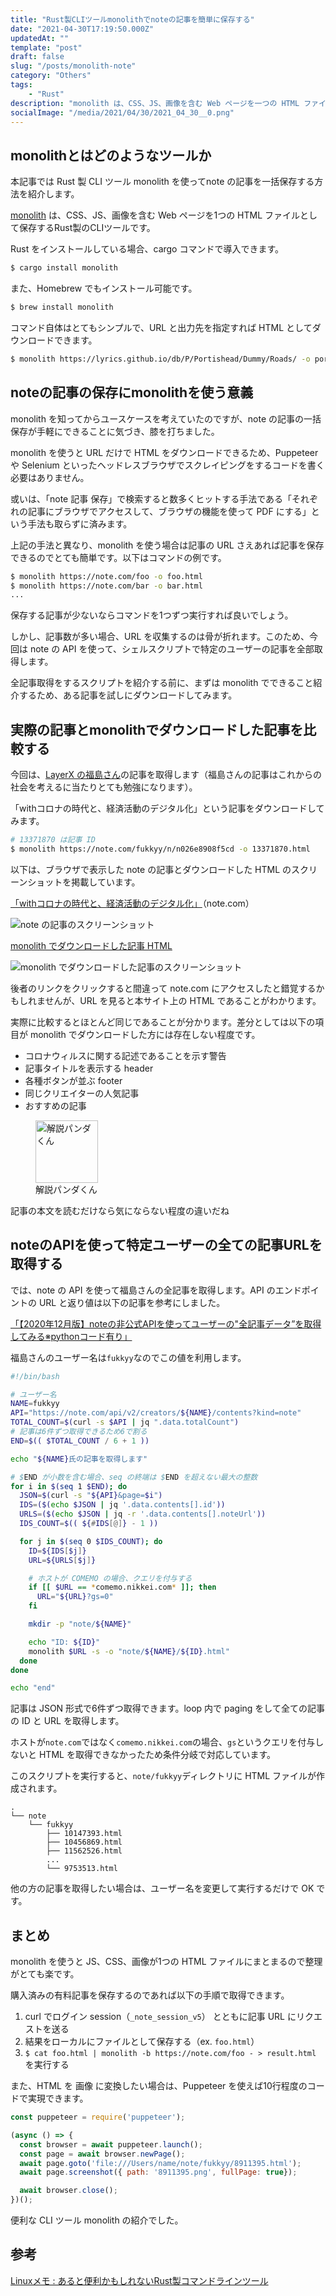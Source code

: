 ```yaml
---
title: "Rust製CLIツールmonolithでnoteの記事を簡単に保存する"
date: "2021-04-30T17:19:50.000Z"
updatedAt: ""
template: "post"
draft: false
slug: "/posts/monolith-note"
category: "Others"
tags:
    - "Rust"
description: "monolith は、CSS、JS、画像を含む Web ページを一つの HTML ファイルとして保存するRust製のCLIツールです。本記事では monolith を使ってnote の記事を一括保存する方法を紹介します。"
socialImage: "/media/2021/04/30/2021_04_30__0.png"
---
```


## monolithとはどのようなツールか

本記事では Rust 製 CLI ツール monolith を使ってnote の記事を一括保存する方法を紹介します。

[monolith](https://github.com/Y2Z/monolith) は、CSS、JS、画像を含む Web ページを1つの HTML ファイルとして保存するRust製のCLIツールです。

Rust をインストールしている場合、cargo コマンドで導入できます。

```sh
$ cargo install monolith
```

また、Homebrew でもインストール可能です。

```sh
$ brew install monolith
```

コマンド自体はとてもシンプルで、URL と出力先を指定すれば HTML としてダウンロードできます。

```sh
$ monolith https://lyrics.github.io/db/P/Portishead/Dummy/Roads/ -o portishead-roads-lyrics.html
```

## noteの記事の保存にmonolithを使う意義

monolith を知ってからユースケースを考えていたのですが、note の記事の一括保存が手軽にできることに気づき、膝を打ちました。

monolith を使うと URL だけで HTML をダウンロードできるため、Puppeteer や Selenium といったヘッドレスブラウザでスクレイピングをするコードを書く必要はありません。

或いは、「note 記事 保存」で検索すると数多くヒットする手法である「それぞれの記事にブラウザでアクセスして、ブラウザの機能を使って PDF にする」という手法も取らずに済みます。

上記の手法と異なり、monolith を使う場合は記事の URL さえあれば記事を保存できるのでとても簡単です。以下はコマンドの例です。

```sh
$ monolith https://note.com/foo -o foo.html
$ monolith https://note.com/bar -o bar.html
...
```

保存する記事が少ないならコマンドを1つずつ実行すれば良いでしょう。

しかし、記事数が多い場合、URL を収集するのは骨が折れます。このため、今回は note の API を使って、シェルスクリプトで特定のユーザーの記事を全部取得します。

全記事取得をするスクリプトを紹介する前に、まずは monolith でできること紹介するため、ある記事を試しにダウンロードしてみます。

## 実際の記事とmonolithでダウンロードした記事を比較する

今回は、[LayerX の福島さん](https://note.com/fukkyy)の記事を取得します（福島さんの記事はこれからの社会を考えるに当たりとても勉強になります）。

「withコロナの時代と、経済活動のデジタル化」という記事をダウンロードしてみます。

```sh
# 13371870 は記事 ID
$ monolith https://note.com/fukkyy/n/n026e8908f5cd -o 13371870.html
```

以下は、ブラウザで表示した note の記事とダウンロードした HTML のスクリーンショットを掲載しています。

[「withコロナの時代と、経済活動のデジタル化」](https://note.com/fukkyy/n/n026e8908f5cd)（note.com）

![note の記事のスクリーンショット](/media/2021/04/30/2021_04_30__1.png)

[monolith でダウンロードした記事 HTML](/media/2021/04/30/13371870.html)

![monolith でダウンロードした記事のスクリーンショット](/media/2021/04/30/2021_04_30__2.png)

後者のリンクをクリックすると間違って note.com にアクセスしたと錯覚するかもしれませんが、URL を見ると本サイト上の HTML であることがわかります。

実際に比較するとほとんど同じであることが分かります。差分としては以下の項目が monolith でダウンロードした方には存在しない程度です。

- コロナウィルスに関する記述であることを示す警告
- 記事タイトルを表示する header
- 各種ボタンが並ぶ footer
- 同じクリエイターの人気記事
- おすすめの記事

<div class="explain">
  <figure class="explain__figure">
    <div class="explain__figureWrapper">
      <img class="explain__figureImage" src="/photo.jpg" alt="解説パンダくん" width="100" height="100" data-lazy-loaded="true">
    </div>
    <figcaption class="explain__figureCaption">解説パンダくん</figcaption>
  </figure>
  <div class="explain__paragraphWrapper">
    <p class="explain__paragraphContent">記事の本文を読むだけなら気にならない程度の違いだね</p>
  </div>
</div>

## noteのAPIを使って特定ユーザーの全ての記事URLを取得する

では、note の API を使って福島さんの全記事を取得します。API のエンドポイントの URL と返り値は以下の記事を参考にしました。

[「【2020年12月版】noteの非公式APIを使ってユーザーの"全記事データ”を取得してみる※pythonコード有り」](https://note.com/karupoimou/n/n5d8124747158)

福島さんのユーザー名は`fukkyy`なのでこの値を利用します。

```bash
#!/bin/bash

# ユーザー名
NAME=fukkyy
API="https://note.com/api/v2/creators/${NAME}/contents?kind=note"
TOTAL_COUNT=$(curl -s $API | jq ".data.totalCount")
# 記事は6件ずつ取得できるため6で割る
END=$(( $TOTAL_COUNT / 6 + 1 ))

echo "${NAME}氏の記事を取得します"

# $END が小数を含む場合、seq の終端は $END を超えない最大の整数
for i in $(seq 1 $END); do
  JSON=$(curl -s "${API}&page=$i")
  IDS=($(echo $JSON | jq '.data.contents[].id'))
  URLS=($(echo $JSON | jq -r '.data.contents[].noteUrl'))
  IDS_COUNT=$(( ${#IDS[@]} - 1 ))

  for j in $(seq 0 $IDS_COUNT); do
    ID=${IDS[$j]}
    URL=${URLS[$j]}

    # ホストが COMEMO の場合、クエリを付与する
    if [[ $URL == *comemo.nikkei.com* ]]; then
      URL="${URL}?gs=0"
    fi

    mkdir -p "note/${NAME}"

    echo "ID: ${ID}"
    monolith $URL -s -o "note/${NAME}/${ID}.html"
  done
done

echo "end"
```

記事は JSON 形式で6件ずつ取得できます。loop 内で paging をして全ての記事の ID と URL を取得します。

ホストが`note.com`ではなく`comemo.nikkei.com`の場合、`gs`というクエリを付与しないと HTML を取得できなかったため条件分岐で対応しています。

このスクリプトを実行すると、`note/fukkyy`ディレクトリに HTML ファイルが作成されます。

```
.
└── note
    └── fukkyy
        ├── 10147393.html
        ├── 10456869.html
        ├── 11562526.html
        ...
        └── 9753513.html
```

他の方の記事を取得したい場合は、ユーザー名を変更して実行するだけで OK です。

## まとめ

monolith を使うと JS、CSS、画像が1つの HTML ファイルにまとまるので整理がとても楽です。

購入済みの有料記事を保存するのであれば以下の手順で取得できます。

1. curl でログイン session（`_note_session_v5`） とともに記事 URL にリクエストを送る
1. 結果をローカルにファイルとして保存する（ex. `foo.html`）
1. `$ cat foo.html | monolith -b https://note.com/foo - > result.html` を実行する

また、HTML を 画像 に変換したい場合は、Puppeteer を使えば10行程度のコードで実現できます。

```js
const puppeteer = require('puppeteer');

(async () => {
  const browser = await puppeteer.launch();
  const page = await browser.newPage();
  await page.goto('file:///Users/name/note/fukkyy/8911395.html');
  await page.screenshot({ path: '8911395.png', fullPage: true});

  await browser.close();
})();
```

便利な CLI ツール monolith の紹介でした。

## 参考

[Linuxメモ : あると便利かもしれないRust製コマンドラインツール](https://wonderwall.hatenablog.com/entry/rust-command-line-tools)
